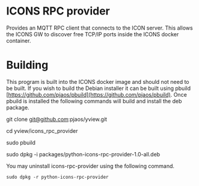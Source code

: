# ICONS RPC provider
Provides an MQTT RPC client that connects to the ICON server. This allows the ICONS GW to discover free TCP/IP ports inside the ICONS docker container.

# Building
This program is built into the ICONS docker image and should not need to be built. If you wish to build the Debian installer it can be built using pbuild [https://github.com/pjaos/pbuild](https://github.com/pjaos/pbuild). 
Once pbuild is installed the following commands will build and install the deb package.

git clone git@github.com:pjaos/yview.git

cd yview/icons_rpc_provider

sudo pbuild

sudo dpkg -i packages/python-icons-rpc-provider-1.0-all.deb

You may uninstall icons-rpc-provider using the following command.

`sudo dpkg -r python-icons-rpc-provider`
